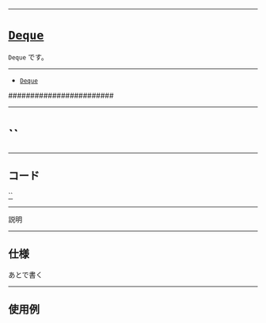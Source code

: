 _____

# [`Deque`](https://github.com/titanium-22/Library_py/tree/main/DataStructures/Deque)

`Deque` です。

_____

- [`Deque`](./Deque_.md)


########################


_____

# ``

_____

## コード

[``]()

_____

説明

_____

## 仕様

あとで書く

_____

## 使用例

```python
```

